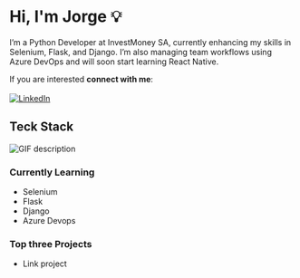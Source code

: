 <h1>Hi, I'm Jorge 💡</h1>

I’m a Python Developer at InvestMoney SA, currently enhancing my skills in Selenium, Flask, and Django. I’m also managing team workflows using Azure DevOps and will soon start learning React Native.

If you are interested **connect with me**: <br><br>
[![LinkedIn](https://img.shields.io/badge/linkedin-%230077B5.svg?style=for-the-badge&logo=linkedin&logoColor=white)](https://www.linkedin.com/in/jorge-samuel-teixeira-jord%C3%A3o-792b381ab/)

<h2>Teck Stack</h2> 
<picture>
  <source media="(prefers-color-scheme: dark)" srcset="./Skills_Animation_Dark.gif">
  <source media="(prefers-color-scheme: light)" srcset="./Skills_Animation_White.gif">
  <img align="left" alt="GIF description" src="./Skills_Animation_White.gif">
</picture>
<br />

<h3>Currently Learning</h3>
<ul align="left">
  <li>Selenium</li>
  <li>Flask</li>
  <li>Django</li>
  <li>Azure Devops</li>
</ul>

<h3 align="left">Top three Projects</h3>
<ul align="left">
  <li>Link project</li>
</ul>

<br>
<br>
<br>
<br>
<br>
<br>
<br>
